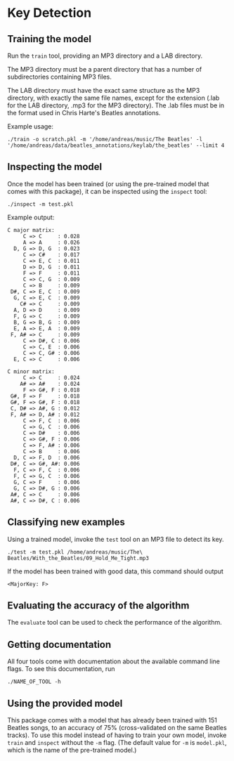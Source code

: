 Key Detection
=============

Training the model
------------------

Run the `train` tool, providing an MP3 directory and a LAB directory.

The MP3 directory must be a parent directory that has a number of subdirectories containing MP3 files. 

The LAB directory must have the exact same structure as the MP3 directory, with exactly the same file names, except for the extension (.lab for the LAB directory, .mp3 for the MP3 directory). The .lab files must be in the format used in Chris Harte's Beatles annotations.

Example usage:

    ./train -o scratch.pkl -m '/home/andreas/music/The Beatles' -l '/home/andreas/data/beatles_annotations/keylab/the_beatles' --limit 4

Inspecting the model
--------------------

Once the model has been trained (or using the pre-trained model that comes with this package), it can be inspected using the `inspect` tool:

    ./inspect -m test.pkl

Example output:

    C major matrix:
         C => C     : 0.028
         A => A     : 0.026
      D, G => D, G  : 0.023
         C => C#    : 0.017
         C => E, C  : 0.011
         D => D, G  : 0.011
         F => F     : 0.011
         C => C, G  : 0.009
         C => B     : 0.009
     D#, C => E, C  : 0.009
      G, C => E, C  : 0.009
        C# => C     : 0.009
      A, D => D     : 0.009
      F, G => C     : 0.009
      B, G => B, G  : 0.009
      E, A => E, A  : 0.009
     F, A# => C     : 0.009
         C => D#, C : 0.006
         C => C, E  : 0.006
         C => C, G# : 0.006
      E, C => C     : 0.006

    C minor matrix:
         C => C     : 0.024
        A# => A#    : 0.024
         F => G#, F : 0.018
     G#, F => F     : 0.018
     G#, F => G#, F : 0.018
     C, D# => A#, G : 0.012
     F, A# => D, A# : 0.012
         C => F, C  : 0.006
         C => G, C  : 0.006
         C => D#    : 0.006
         C => G#, F : 0.006
         C => F, A# : 0.006
         C => B     : 0.006
      D, C => F, D  : 0.006
     D#, C => G#, A#: 0.006
      F, C => F, C  : 0.006
      F, C => G, C  : 0.006
      G, C => F     : 0.006
      G, C => D#, G : 0.006
     A#, C => C     : 0.006
     A#, C => D#, C : 0.006


Classifying new examples
------------------------

Using a trained model, invoke the `test` tool on an MP3 file to detect its key.

    ./test -m test.pkl /home/andreas/music/The\ Beatles/With_the_Beatles/09_Hold_Me_Tight.mp3

If the model has been trained with good data, this command should output

    <MajorKey: F>


Evaluating the accuracy of the algorithm
----------------------------------------

The `evaluate` tool can be used to check the performance of the algorithm.


Getting documentation
---------------------

All four tools come with documentation about the available command line flags. To see this documentation, run

    ./NAME_OF_TOOL -h


Using the provided model
------------------------

This package comes with a model that has already been trained with 151 Beatles songs, to an accuracy of 75% (cross-validated on the same Beatles tracks). To use this model instead of having to train your own model, invoke `train` and `inspect` without the `-m` flag. (The default value for `-m` is `model.pkl`, which is the name of the pre-trained model.)